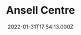---
date: 2022-01-31T17:54:13.000Z
title: Ansell Centre
latitude: 52.04259258858984
longitude: 0.9533563519379189
url: http://www.ansellcc.org.uk
category: checkin
---